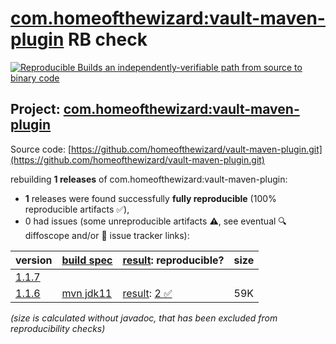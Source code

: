 [com.homeofthewizard:vault-maven-plugin](https://central.sonatype.com/artifact/com.homeofthewizard/vault-maven-plugin/versions) RB check
=======

[![Reproducible Builds](https://reproducible-builds.org/images/logos/rb.svg) an independently-verifiable path from source to binary code](https://reproducible-builds.org/)

## Project: [com.homeofthewizard:vault-maven-plugin](https://central.sonatype.com/artifact/com.homeofthewizard/vault-maven-plugin/versions)

Source code: [https://github.com/homeofthewizard/vault-maven-plugin.git](https://github.com/homeofthewizard/vault-maven-plugin.git)

rebuilding **1 releases** of com.homeofthewizard:vault-maven-plugin:
- **1** releases were found successfully **fully reproducible** (100% reproducible artifacts :white_check_mark:),
- 0 had issues (some unreproducible artifacts :warning:, see eventual :mag: diffoscope and/or :memo: issue tracker links):

| version | [build spec](/BUILDSPEC.md) | [result](https://reproducible-builds.org/docs/jvm/): reproducible? | size |
| -- | --------- | ------ | -- |
| [1.1.7](https://central.sonatype.com/artifact/com.homeofthewizard/vault-maven-plugin/1.1.7/pom) | | | |
| [1.1.6](https://central.sonatype.com/artifact/com.homeofthewizard/vault-maven-plugin/1.1.6/pom) | [mvn jdk11](vault-maven-plugin-1.1.6.buildspec) | [result](vault-maven-plugin-1.1.6.buildinfo): [2 :white_check_mark: ](vault-maven-plugin-1.1.6.buildcompare) | 59K |

<i>(size is calculated without javadoc, that has been excluded from reproducibility checks)</i>
